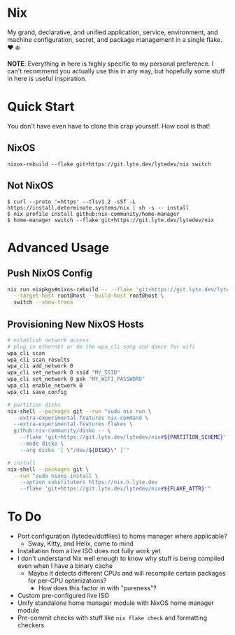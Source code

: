 # Nix

My grand, declarative, and unified application, service, environment, and
machine configuration, secret, and package management in a single flake. ❤️ ❄️

**NOTE**: Everything in here is highly specific to my personal preference. I
can't recommend you actually use this in any way, but hopefully some stuff in
here is useful inspiration.

# Quick Start

You don't have even have to clone this crap yourself. How cool is that!

## NixOS

```shell_session
nixos-rebuild --flake git+https://git.lyte.dev/lytedev/nix switch
```

## Not NixOS

```shell_session
$ curl --proto '=https' --tlsv1.2 -sSf -L https://install.determinate.systems/nix | sh -s -- install
$ nix profile install github:nix-community/home-manager
$ home-manager switch --flake git+https://git.lyte.dev/lytedev/nix
```

# Advanced Usage

## Push NixOS Config

```bash
nix run nixpkgs#nixos-rebuild -- --flake 'git+https://git.lyte.dev/lytedev/nix#host' \
  --target-host root@host --build-host root@host \
  switch --show-trace
```

<!-- TODO: how to do this with rollbacks if I don't confirm things? -->

## Provisioning New NixOS Hosts

```bash
# establish network access
# plug in ethernet or do the wpa_cli song and dance for wifi
wpa_cli scan
wpa_cli scan_results
wpa_cli add_network 0
wpa_cli set_network 0 ssid "MY_SSID"
wpa_cli set_network 0 psk "MY_WIFI_PASSWORD"
wpa_cli enable_network 0
wpa_cli save_config

# partition disks
nix-shell --packages git --run "sudo nix run \
  --extra-experimental-features nix-command \
  --extra-experimental-features flakes \
  github:nix-community/disko -- \
    --flake 'git+https://git.lyte.dev/lytedev/nix#${PARTITION_SCHEME}' \
    --mode disko \
    --arg disks '[ \"/dev/${DISK}\" ]'"

# install
nix-shell --packages git \
  --run "sudo nixos-install \
    --option substituters https://nix.h.lyte.dev
    --flake 'git+https://git.lyte.dev/lytedev/nix#${FLAKE_ATTR}'"
```

# To Do

- Port configuration (lytedev/dotfiles) to home manager where applicable?
  - Sway, Kitty, and Helix, come to mind
- Installation from a live ISO does not fully work yet
- I don't understand Nix well enough to know why stuff is being compiled even when I have a binary cache
  - Maybe it detects different CPUs and will recompile certain packages for per-CPU optimizations?
    - How does this factor in with "pureness"?
- Custom pre-configured live ISO
- Unify standalone home manager module with NixOS home manager module
- Pre-commit checks with stuff like `nix flake check` and formatting checkers
